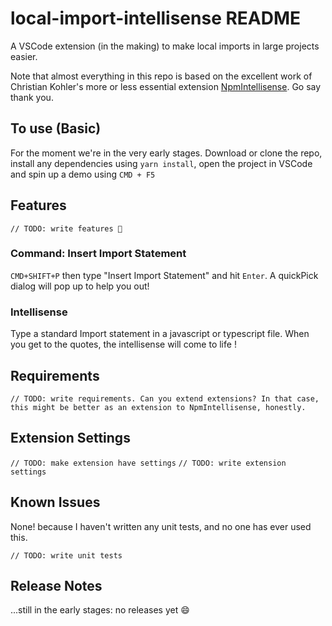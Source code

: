 # local-import-intellisense README

A VSCode extension (in the making) to make local imports in large projects easier.

Note that almost everything in this repo is based on the excellent work of Christian Kohler's more or less essential extension [NpmIntellisense](https://github.com/ChristianKohler/NpmIntellisense). Go say thank you.

## To use (Basic)

For the moment we're in the very early stages. Download or clone the repo, install any dependencies using `yarn install`, open the project in VSCode and spin up a demo using `CMD + F5`

## Features

`// TODO: write features 👀`

### Command: Insert Import Statement

`CMD+SHIFT+P` then type "Insert Import Statement" and hit `Enter`. A quickPick dialog will pop up to help you out!

### Intellisense

Type a standard Import statement in a javascript or typescript file. When you get to the quotes, the intellisense will come to life !

## Requirements

`// TODO: write requirements. Can you extend extensions? In that case, this might be better as an extension to NpmIntellisense, honestly.`

## Extension Settings

`// TODO: make extension have settings`
`// TODO: write extension settings`

## Known Issues

None! because I haven't written any unit tests, and no one has ever used this.

`// TODO: write unit tests`

## Release Notes

...still in the early stages: no releases yet 😄
